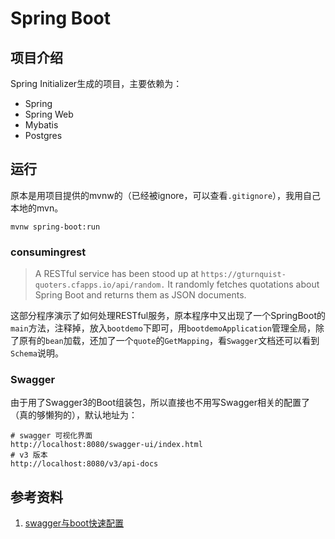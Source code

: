 # Spring Boot

## 项目介绍

Spring Initializer生成的项目，主要依赖为：

- Spring
- Spring Web
- Mybatis
- Postgres

## 运行

原本是用项目提供的mvnw的（已经被ignore，可以查看`.gitignore`），我用自己本地的mvn。

```shell
mvnw spring-boot:run
```

### consumingrest

> A RESTful service has been stood up at `https://gturnquist-quoters.cfapps.io/api/random.` It randomly fetches quotations about Spring Boot and returns them as JSON documents.

这部分程序演示了如何处理RESTful服务，原本程序中又出现了一个SpringBoot的`main`方法，注释掉，放入`bootdemo`下即可，用`bootdemoApplication`管理全局，除了原有的`bean`加载，还加了一个`quote`的`GetMapping`，看`Swagger`文档还可以看到`Schema`说明。


### Swagger

由于用了Swagger3的Boot组装包，所以直接也不用写Swagger相关的配置了（真的够懒狗的），默认地址为：

```shell
# swagger 可视化界面
http://localhost:8080/swagger-ui/index.html
# v3 版本
http://localhost:8080/v3/api-docs
```

## 参考资料

1. [swagger与boot快速配置](https://itweknow.cn/blog-site/posts/2111459879.html)